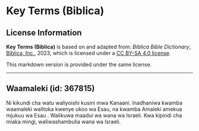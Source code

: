 # Key Terms (Biblica)

## License Information

**Key Terms (Biblica)** is based on and adapted from: _Biblica Bible Dictionary_, [Biblica, Inc.](https://www.biblica.com/), 2023, which is licensed under a [CC BY-SA 4.0 license](https://creativecommons.org/licenses/by-sa/4.0/legalcode.en).

This markdown version is provided under the same license.



--------------------------------

## Waamaleki (id: 367815)

Ni kikundi cha watu waliyoishi kusini mwa Kanaani. Inadhaniwa kwamba waamaleki walitoka kwenye ukoo wa Esau, na kwamba Amaleki amekua mjukuu wa Esau . Walikuwa maadui wa wana wa Israeli. Kwa kipindi cha miaka mingi, waliwashambulia wana wa Israeli.


